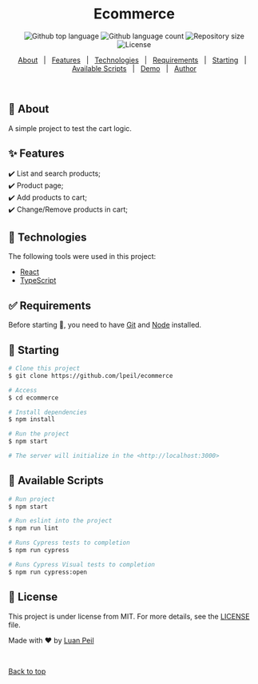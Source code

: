 <h1 align="center">Ecommerce</h1>

<p align="center">
  <img alt="Github top language" src="https://img.shields.io/github/languages/top/lpeil/ecommerce?color=56BEB8">

  <img alt="Github language count" src="https://img.shields.io/github/languages/count/lpeil/ecommerce?color=56BEB8">

  <img alt="Repository size" src="https://img.shields.io/github/repo-size/lpeil/ecommerce?color=56BEB8">

  <img alt="License" src="https://img.shields.io/github/license/lpeil/ecommerce?color=56BEB8">
</p>

<p align="center">
  <a href="#dart-about">About</a> &#xa0; | &#xa0; 
  <a href="#sparkles-features">Features</a> &#xa0; | &#xa0;
  <a href="#rocket-technologies">Technologies</a> &#xa0; | &#xa0;
  <a href="#white_check_mark-requirements">Requirements</a> &#xa0; | &#xa0;
  <a href="#checkered_flag-starting">Starting</a> &#xa0; | &#xa0;
  <a href="#bookmark_tabs-available-scripts">Available Scripts</a> &#xa0; | &#xa0;
  <a href="https://lpeil-ecommerce.netlify.app/">Demo</a> &#xa0; | &#xa0;
  <a href="https://github.com/lpeil" target="_blank">Author</a>
</p>

<br>

## :dart: About ##

A simple project to test the cart logic.

## :sparkles: Features ##

:heavy_check_mark: List and search products;\
:heavy_check_mark: Product page;\
:heavy_check_mark: Add products to cart;\
:heavy_check_mark: Change/Remove products in cart;

## :rocket: Technologies ##

The following tools were used in this project:

- [React](https://pt-br.reactjs.org/)
- [TypeScript](https://www.typescriptlang.org/)

## :white_check_mark: Requirements ##

Before starting :checkered_flag:, you need to have [Git](https://git-scm.com) and [Node](https://nodejs.org/en/) installed.

## :checkered_flag: Starting ##

```bash
# Clone this project
$ git clone https://github.com/lpeil/ecommerce

# Access
$ cd ecommerce

# Install dependencies
$ npm install

# Run the project
$ npm start

# The server will initialize in the <http://localhost:3000>
```
## :bookmark_tabs: Available Scripts ##

```bash
# Run project
$ npm start

# Run eslint into the project
$ npm run lint

# Runs Cypress tests to completion
$ npm run cypress

# Runs Cypress Visual tests to completion
$ npm run cypress:open

```

## :memo: License ##

This project is under license from MIT. For more details, see the [LICENSE](LICENSE.md) file.


Made with :heart: by <a href="https://github.com/lpeil" target="_blank">Luan Peil</a>

&#xa0;

<a href="#top">Back to top</a>
